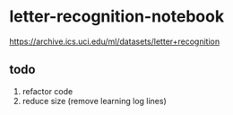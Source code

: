 # letter-recognition-notebook


https://archive.ics.uci.edu/ml/datasets/letter+recognition

## todo
1. refactor code
2. reduce size (remove learning log lines)
